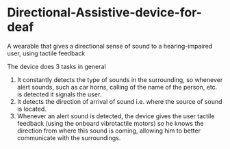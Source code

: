 # Directional-Assistive-device-for-deaf
A wearable that gives a directional sense of sound to a hearing-impaired user, using tactile feedback

The device does 3 tasks in general
1.  It constantly detects the type of sounds in the surrounding, so whenever alert sounds, such as car horns, calling of the name of the person, etc. is detected it signals the user.
2.  It detects the direction of arrival of sound i.e. where the source of sound is located.
3.  Whenever an alert sound is detected, the device gives the user tactile feedback (using the onboard vibrotactile motors) so he knows the direction from where this sound is coming, allowing him to better communicate with the surroundings.



